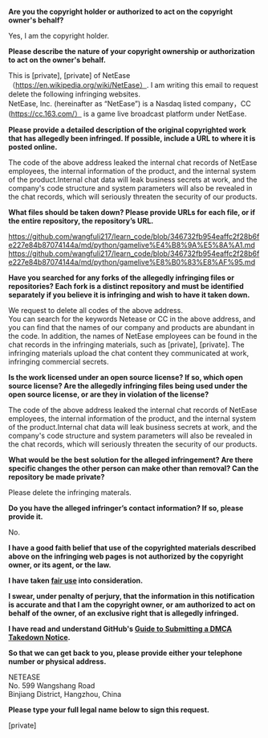 **Are you the copyright holder or authorized to act on the copyright owner's behalf?**

Yes, I am the copyright holder.

**Please describe the nature of your copyright ownership or authorization to act on the owner's behalf.**

This is [private], [private] of NetEase（https://en.wikipedia.org/wiki/NetEase）. I am writing this email to request delete the following infringing websites.  
NetEase, Inc. (hereinafter as “NetEase”) is a Nasdaq listed company，CC (https://cc.163.com/） is a game live broadcast platform under NetEase.

**Please provide a detailed description of the original copyrighted work that has allegedly been infringed. If possible, include a URL to where it is posted online.**

The code of the above address leaked the internal chat records of NetEase employees, the internal information of the product, and the internal system of the product.Internal chat data will leak business secrets at work, and the company's code structure and system parameters will also be revealed in the chat records, which will seriously threaten the security of our products.

**What files should be taken down? Please provide URLs for each file, or if the entire repository, the repository’s URL.**

https://github.com/wangfuli217/learn_code/blob/346732fb954eaffc2f28b6fe227e84b87074144a/md/python/gamelive%E4%B8%9A%E5%8A%A1.md  
https://github.com/wangfuli217/learn_code/blob/346732fb954eaffc2f28b6fe227e84b87074144a/md/python/gamelive%E8%B0%83%E8%AF%95.md

**Have you searched for any forks of the allegedly infringing files or repositories? Each fork is a distinct repository and must be identified separately if you believe it is infringing and wish to have it taken down.**

We request to delete all codes of the above address.  
You can search for the keywords Netease or CC in the above address, and you can find that the names of our company and products are abundant in the code.
In addition, the names of NetEase employees can be found in the chat records in the infringing materials, such as [private], [private]. The infringing materials upload the chat content they communicated at work, infringing commercial secrets.

**Is the work licensed under an open source license? If so, which open source license? Are the allegedly infringing files being used under the open source license, or are they in violation of the license?**

The code of the above address leaked the internal chat records of NetEase employees, the internal information of the product, and the internal system of the product.Internal chat data will leak business secrets at work, and the company's code structure and system parameters will also be revealed in the chat records, which will seriously threaten the security of our products.

**What would be the best solution for the alleged infringement? Are there specific changes the other person can make other than removal? Can the repository be made private?**

Please delete the infringing materals.

**Do you have the alleged infringer’s contact information? If so, please provide it.**

No.

**I have a good faith belief that use of the copyrighted materials described above on the infringing web pages is not authorized by the copyright owner, or its agent, or the law.**

**I have taken <a href="https://www.lumendatabase.org/topics/22">fair use</a> into consideration.**

**I swear, under penalty of perjury, that the information in this notification is accurate and that I am the copyright owner, or am authorized to act on behalf of the owner, of an exclusive right that is allegedly infringed.**

**I have read and understand GitHub's <a href="https://docs.github.com/articles/guide-to-submitting-a-dmca-takedown-notice/">Guide to Submitting a DMCA Takedown Notice</a>.**

**So that we can get back to you, please provide either your telephone number or physical address.**

NETEASE  
No. 599 Wangshang Road  
Binjiang District, Hangzhou, China

**Please type your full legal name below to sign this request.**

[private]
